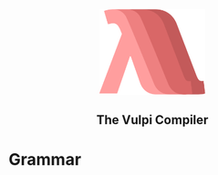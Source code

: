 <p align="center"><img alt="Vulpi Logo" height="150px" src="../../images/logo.png"></p>
<h2 align="center">The Vulpi Compiler</h2>

# Grammar 